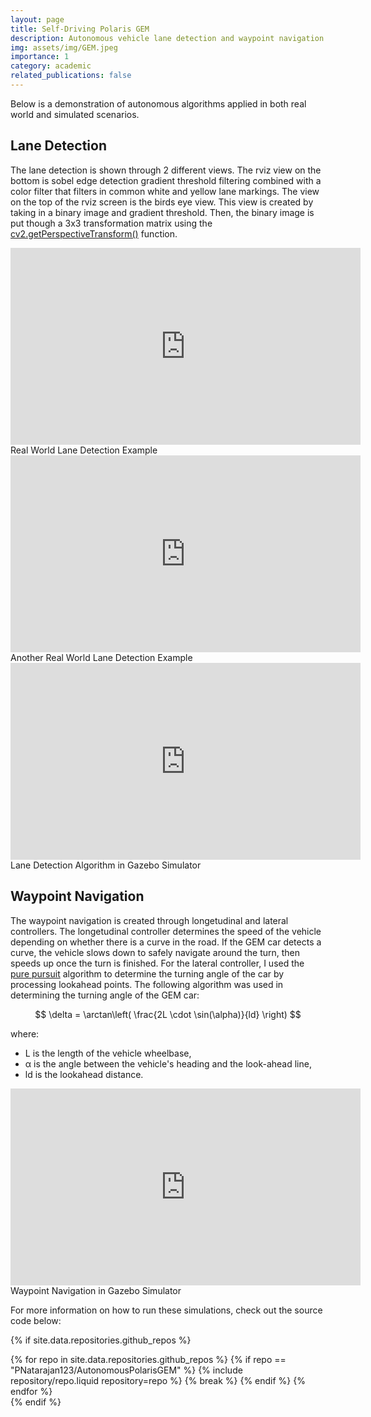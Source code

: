 ```yaml
---
layout: page
title: Self-Driving Polaris GEM
description: Autonomous vehicle lane detection and waypoint navigation project
img: assets/img/GEM.jpeg
importance: 1
category: academic
related_publications: false
---
```


<meta name="viewport" content="width=device-width, initial-scale=1, shrink-to-fit=no">

Below is a demonstration of autonomous algorithms
applied in both real world and simulated scenarios.

## Lane Detection
The lane detection is shown through 2 different views. The rviz view on the bottom is sobel edge detection gradient threshold filtering combined with a color filter that filters in common white and yellow lane markings. The view on the top of the rviz screen is the birds eye view. This view is created by taking in a binary image and gradient threshold. Then, the binary image is put though a 3x3 transformation matrix using the [cv2.getPerspectiveTransform()](https://docs.opencv.org/4.x/da/d54/group__imgproc__transform.html) function.


<div class="row">
    <div class="col-sm mt-3 mt-md-0 d-flex justify-content-center">
        <div style="max-width: 100%; width: 560px; aspect-ratio: 16 / 9;">
            <iframe src="https://giphy.com/embed/JkTMoWDDpuufxiKPnx" width="560" height="315" frameBorder="0" class="giphy-embed" allowFullScreen></iframe>
        </div>
    </div>
</div>

<div class="caption">
    Real World Lane Detection Example
</div>
<div class="row">
    <div class="col-sm mt-3 mt-md-0 d-flex justify-content-center">
        <div style="max-width: 100%; width: 560px; aspect-ratio: 16 / 9;">
            <iframe src="https://giphy.com/embed/zh3bAGgGyS0UyoU0Ix" width="560" height="315" frameBorder="0" class="giphy-embed" allowFullScreen></iframe>
        </div>
    </div>
</div>
<div class="caption">
    Another Real World Lane Detection Example
</div>
<div class="row">
    <div class="col-sm mt-3 mt-md-0 d-flex justify-content-center">
        <div style="max-width: 100%; width: 560px; aspect-ratio: 16 / 9;">
            <iframe width="560" height="315" src="https://www.youtube.com/embed/NN2vsqcLwJA?si=2MWB7vqfK9gv0hnR" title="YouTube video player" frameborder="0" allow="accelerometer; autoplay; clipboard-write; encrypted-media; gyroscope; picture-in-picture; web-share" allowfullscreen></iframe>
        </div>
    </div>
</div>
<div class="caption text-center">
    Lane Detection Algorithm in Gazebo Simulator
</div>

## Waypoint Navigation
The waypoint navigation is created through longetudinal and lateral controllers. The longetudinal controller determines the speed of the vehicle depending on whether there is a curve in the road. If the GEM car detects a curve, the vehicle slows down to safely navigate around the turn, then speeds up once the turn is finished. For the lateral controller, I used the [pure pursuit](https://www.mathworks.com/help/nav/ug/pure-pursuit-controller.html) algorithm to determine the turning angle of the car by processing lookahead points. The following algorithm was used in determining the turning angle of the GEM car:

$$
\delta = \arctan\left( \frac{2L \cdot \sin(\alpha)}{ld} \right)
$$

where:

- L is the length of the vehicle wheelbase,
- α is the angle between the vehicle's heading and the look-ahead line,
- ld is the lookahead distance.

<div class="row">
    <div class="col-sm mt-3 mt-md-0 d-flex justify-content-center">
        <div style="max-width: 100%; width: 560px; aspect-ratio: 16 / 9;">
            <iframe width="560" height="315" src="https://www.youtube.com/embed/GVSbcxOKyEM?si=776pPRJnbhWhioOG" title="YouTube video player" frameborder="0" allow="accelerometer; autoplay; clipboard-write; encrypted-media; gyroscope; picture-in-picture; web-share" allowfullscreen></iframe>
        </div>
    </div>
</div>
<div class="caption text-center">
    Waypoint Navigation in Gazebo Simulator
</div>

For more information on how to run these simulations, check out the source code below:

{% if site.data.repositories.github_repos %}
<div class="repositories d-flex justify-content-center" style="width: 100%;">
  {% for repo in site.data.repositories.github_repos %}
    {% if repo == "PNatarajan123/AutonomousPolarisGEM" %}
      {% include repository/repo.liquid repository=repo %}
      {% break %}
    {% endif %}
  {% endfor %}
</div>
{% endif %}
